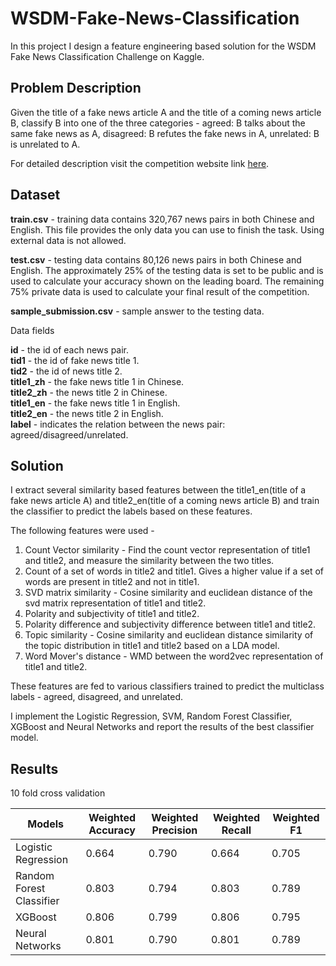 # WSDM-Fake-News-Classification
In this project I design a feature engineering based solution for the WSDM Fake News Classification Challenge on Kaggle.

## Problem Description

Given the title of a fake news article A and the title of a coming news article B, classify B into one of the three categories - 
agreed: B talks about the same fake news as A, disagreed: B refutes the fake news in A, unrelated: B is unrelated to A.

For detailed description visit the competition website link [here](https://www.kaggle.com/competitions/fake-news-pair-classification-challenge).

## Dataset

**train.csv** - training data contains 320,767 news pairs in both Chinese and English. This file provides the only data you can use to finish the task. Using external data is not allowed.

**test.csv** - testing data contains 80,126 news pairs in both Chinese and English. The approximately 25% of the testing data is set to be public and is used to calculate your accuracy shown on the leading board. The remaining 75% private data is used to calculate your final result of the competition.

**sample_submission.csv** - sample answer to the testing data.

Data fields

**id** - the id of each news pair.  
**tid1** - the id of fake news title 1.  
**tid2** - the id of news title 2.  
**title1_zh** - the fake news title 1 in Chinese.  
**title2_zh** - the news title 2 in Chinese.  
**title1_en** - the fake news title 1 in English.  
**title2_en** - the news title 2 in English.  
**label** - indicates the relation between the news pair: agreed/disagreed/unrelated.  

## Solution

I extract several similarity based features between the title1_en(title of a fake news article A) and title2_en(title of a coming news article B) and train the classifier to predict the labels based on these features.

The following features were used - 

1. Count Vector similarity - Find the count vector representation of title1 and title2, and measure the similarity between the two titles.
2. Count of a set of words in title2 and title1. Gives a higher value if a set of words are present in title2 and not in title1.
3. SVD matrix similarity - Cosine similarity and euclidean distance of the svd matrix representation of title1 and title2.
4. Polarity and subjectivity of title1 and title2.
5. Polarity difference and subjectivity difference between title1 and title2.
6. Topic similarity - Cosine similarity and euclidean distance similarity of the topic distribution in title1 and title2 based on a LDA model.
7. Word Mover's distance - WMD between the word2vec representation of title1 and title2.

 These features are fed to various classifiers trained to predict the multiclass labels - agreed, disagreed, and unrelated.

I implement the Logistic Regression, SVM, Random Forest Classifier, XGBoost and Neural Networks and report the results of the best classifier model. 

## Results

10 fold cross validation

| Models | Weighted Accuracy | Weighted Precision | Weighted Recall | Weighted F1 |
| ------------- | ------------- | ------------- | ------------- | ------------- |
| Logistic Regression  | 0.664  | 0.790  | 0.664  | 0.705 |
| Random Forest Classifier | 0.803 | 0.794 | 0.803 | 0.789 |
| XGBoost | 0.806 | 0.799 | 0.806 | 0.795 |
| Neural Networks | 0.801  | 0.790 | 0.801 | 0.789 |
